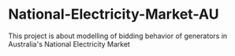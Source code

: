 # National-Electricity-Market-AU
This project is about modelling of bidding behavior of generators in Australia's National Electricity Market
